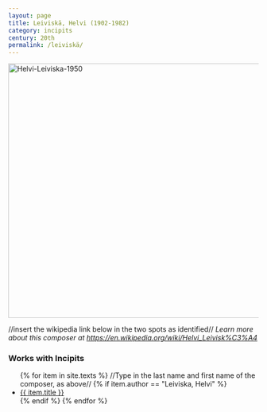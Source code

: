 ```yaml
---
layout: page
title: Leiviskä, Helvi (1902-1982)
category: incipits
century: 20th
permalink: /leiviskä/
---
```


<a title="Kalle Kultala, Public domain, via Wikimedia Commons" href="https://commons.wikimedia.org/wiki/File:Helvi-Leiviska-1950.jpg"><img width="512" alt="Helvi-Leiviska-1950" src="https://upload.wikimedia.org/wikipedia/commons/thumb/a/a7/Helvi-Leiviska-1950.jpg/512px-Helvi-Leiviska-1950.jpg?20201212180429"></a>

//insert the wikipedia link below in the two spots as identified//
*Learn more about this composer at <a href="_blank">https://en.wikipedia.org/wiki/Helvi_Leivisk%C3%A4</a>*
<br/>

### Works with Incipits
<ul class="texts">
    {% for item in site.texts %}
    //Type in the last name and first name of the composer, as above//
      {% if item.author == "Leiviska, Helvi" %}
          <li class="text-title">
          <a href="{{ site.baseurl }}{{ item.url }}">
        {{ item.title }}
              </a>
    </li>
      {% endif %}
    {% endfor %}
</ul>